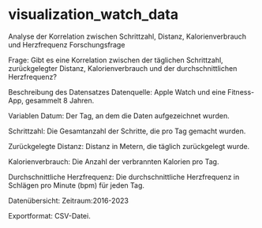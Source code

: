 # visualization_watch_data
Analyse der Korrelation zwischen Schrittzahl, Distanz, Kalorienverbrauch und Herzfrequenz Forschungsfrage

Frage: Gibt es eine Korrelation zwischen der täglichen Schrittzahl, zurückgelegter Distanz, Kalorienverbrauch und der durchschnittlichen Herzfrequenz?

Beschreibung des Datensatzes
Datenquelle: Apple Watch und eine Fitness-App, gesammelt 8 Jahren.

Variablen
Datum: Der Tag, an dem die Daten aufgezeichnet wurden.

Schrittzahl: Die Gesamtanzahl der Schritte, die pro Tag gemacht wurden.

Zurückgelegte Distanz: Distanz in Metern, die täglich zurückgelegt wurde.

Kalorienverbrauch: Die Anzahl der verbrannten Kalorien pro Tag.

Durchschnittliche Herzfrequenz: Die durchschnittliche Herzfrequenz in Schlägen pro Minute (bpm) für jeden Tag.

Datenübersicht:
Zeitraum:2016-2023

Exportformat: CSV-Datei.
